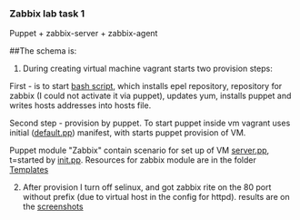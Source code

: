 ### Zabbix lab task 1
Puppet + zabbix-server + zabbix-agent 

##The schema is:

1. During creating virtual machine vagrant starts two provision steps:

First - is to start [bash script](sc.sh), which installs epel repository, repository for zabbix (I could not activate it via puppet), updates yum, installs puppet and writes hosts addresses into hosts file.

Second step - provision by puppet. To start puppet inside vm vagrant uses initial ([default.pp](manifests/default.pp)) manifest, with starts puppet provision of VM.

Puppet module "Zabbix" contain scenario for set up of VM [server.pp](modules/zabbix/manifests/server.pp), t=started by [init.pp](modules/zabbix/manifests/init.pp). Resources for zabbix module are in the folder [Templates](modules/zabbix/templates/) 

2. After provision I turn off selinux, and got zabbix rite on the 80 port without prefix (due to virtual host in the config for httpd).
results are on the [screenshots](Source/)
